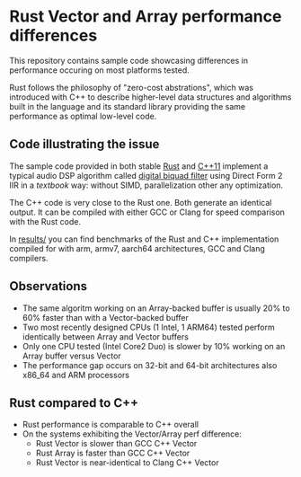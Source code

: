 # Rust Vector and Array performance differences
This repository contains sample code showcasing differences in performance
occuring on most platforms tested.

Rust follows the philosophy of "zero-cost abstrations", which was introduced
with C++ to describe higher-level data structures and algorithms built in the
language and its standard library providing the same performance as optimal
low-level code.

## Code illustrating the issue
The sample code provided in both stable
[Rust](https://github.com/supercurio/rust-vec-array-perf/tree/master/rust) and
[C++11](https://github.com/supercurio/rust-vec-array-perf/tree/master/cpp)
implement a typical audio DSP algorithm called
[digital biquad filter](https://en.wikipedia.org/wiki/Digital_biquad_filter)
using Direct Form 2 IIR in a _textbook_ way: without SIMD, parallelization
other any optimization.

The C++ code is very close to the Rust one. Both generate an identical output.
It can be compiled with either GCC or Clang for speed comparison with the Rust
code.

In [results/](https://github.com/supercurio/rust-vec-array-perf/tree/master/results)
you can find benchmarks of the Rust and C++ implementation compiled for with
arm, armv7, aarch64 architectures, GCC and Clang compilers.

## Observations
* The same algoritm working on an Array-backed buffer is usually 20% to 60%
  faster than with a Vector-backed buffer
* Two most recently designed CPUs (1 Intel, 1 ARM64) tested perform
  identically between Array and Vector buffers
* Only one CPU tested (Intel Core2 Duo) is slower by 10% working on an Array
  buffer versus Vector
* The performance gap occurs on 32-bit and 64-bit architectures also x86_64
  and ARM processors

## Rust compared to C++
* Rust performance is comparable to C++ overall
* On the systems exhibiting the Vector/Array perf difference:
  * Rust Vector is slower than GCC C++ Vector
  * Rust Array is faster than GCC C++ Vector
  * Rust Vector is near-identical to Clang C++ Vector
